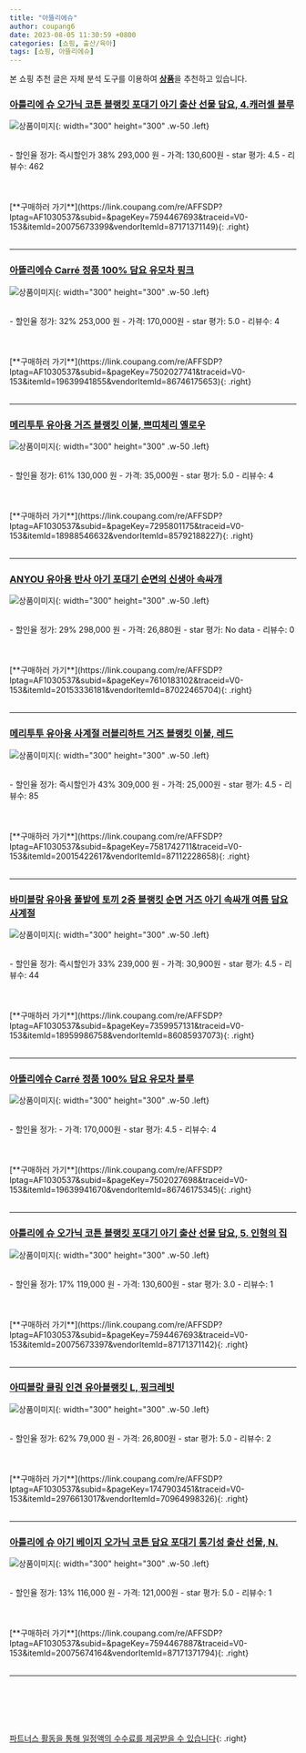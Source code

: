 ```yaml
---
title: "아뜰리에슈"
author: coupang6
date: 2023-08-05 11:30:59 +0800
categories: [쇼핑, 출산/육아]
tags: [쇼핑, 아뜰리에슈]
---
```


본 쇼핑 추천 글은 자체 분석 도구를 이용하여 [**상품**](https://link.coupang.com/a/bao1ui)을 추천하고 있습니다.

### [아틀리에 슈 오가닉 코튼 블랭킷 포대기 아기 출산 선물 담요, 4.캐러셀 블루](https://link.coupang.com/re/AFFSDP?lptag=AF1030537&subid=&pageKey=7594467693&traceid=V0-153&itemId=20075673399&vendorItemId=87171371149)

![상품이미지](https://thumbnail9.coupangcdn.com/thumbnails/remote/230x230ex/image/vendor_inventory/4980/4eaf3f0aa2207ad9eab12b1cd74da07f5df7b5980e0fd60abb7070764a96.jpg){: width="300" height="300" .w-50 .left}


<br>
- 할인율 정가: 즉시할인가 38%  293,000   원
- 가격: 130,600원
- star 평가: 4.5
- 리뷰수: 462
<br>
<br>
<br>
<br>
[**구매하러 가기**](https://link.coupang.com/re/AFFSDP?lptag=AF1030537&subid=&pageKey=7594467693&traceid=V0-153&itemId=20075673399&vendorItemId=87171371149){: .right}
<br>
<br>

---

### [아뜰리에슈 Carré 정품 100% 담요 유모차 핑크](https://link.coupang.com/re/AFFSDP?lptag=AF1030537&subid=&pageKey=7502027741&traceid=V0-153&itemId=19639941855&vendorItemId=86746175653)

![상품이미지](https://thumbnail7.coupangcdn.com/thumbnails/remote/230x230ex/image/vendor_inventory/e205/54d5970230f6ed3201e560731a7ca99e2b77e639e4f0db58cfc972c69f72.jpg){: width="300" height="300" .w-50 .left}


<br>
- 할인율 정가: 32%  253,000   원
- 가격: 170,000원
- star 평가: 5.0
- 리뷰수: 4
<br>
<br>
<br>
<br>
[**구매하러 가기**](https://link.coupang.com/re/AFFSDP?lptag=AF1030537&subid=&pageKey=7502027741&traceid=V0-153&itemId=19639941855&vendorItemId=86746175653){: .right}
<br>
<br>

---

### [메리투투 유아용 거즈 블랭킷 이불, 쁘띠체리 옐로우](https://link.coupang.com/re/AFFSDP?lptag=AF1030537&subid=&pageKey=7295801175&traceid=V0-153&itemId=18988546632&vendorItemId=85792188227)

![상품이미지](https://thumbnail8.coupangcdn.com/thumbnails/remote/230x230ex/image/rs_quotation_api/d3yuttm4/2c87b5bbc40e425e99e5b17ae48ee52e.jpg){: width="300" height="300" .w-50 .left}


<br>
- 할인율 정가: 61%  130,000   원
- 가격: 35,000원
- star 평가: 5.0
- 리뷰수: 4
<br>
<br>
<br>
<br>
[**구매하러 가기**](https://link.coupang.com/re/AFFSDP?lptag=AF1030537&subid=&pageKey=7295801175&traceid=V0-153&itemId=18988546632&vendorItemId=85792188227){: .right}
<br>
<br>

---

### [ANYOU 유아용 반사 아기 포대기 순면의 신생아 속싸개](https://link.coupang.com/re/AFFSDP?lptag=AF1030537&subid=&pageKey=7610183102&traceid=V0-153&itemId=20153336181&vendorItemId=87022465704)

![상품이미지](https://thumbnail10.coupangcdn.com/thumbnails/remote/230x230ex/image/vendor_inventory/6083/241db1addae7de7c1fa12f985cf31534a3c90ebfc9830dbc535e9e94fc0d.jpeg){: width="300" height="300" .w-50 .left}


<br>
- 할인율 정가: 29%  298,000   원
- 가격: 26,880원
- star 평가: No data
- 리뷰수: 0
<br>
<br>
<br>
<br>
[**구매하러 가기**](https://link.coupang.com/re/AFFSDP?lptag=AF1030537&subid=&pageKey=7610183102&traceid=V0-153&itemId=20153336181&vendorItemId=87022465704){: .right}
<br>
<br>

---

### [메리투투 유아용 사계절 러블리하트 거즈 블랭킷 이불, 레드](https://link.coupang.com/re/AFFSDP?lptag=AF1030537&subid=&pageKey=7581742711&traceid=V0-153&itemId=20015422617&vendorItemId=87112228658)

![상품이미지](https://thumbnail10.coupangcdn.com/thumbnails/remote/230x230ex/image/rs_quotation_api/yofzcqbr/f4173a1af7164b30be4fc3180c920b16.jpg){: width="300" height="300" .w-50 .left}


<br>
- 할인율 정가: 즉시할인가 43%  309,000   원
- 가격: 25,000원
- star 평가: 4.5
- 리뷰수: 85
<br>
<br>
<br>
<br>
[**구매하러 가기**](https://link.coupang.com/re/AFFSDP?lptag=AF1030537&subid=&pageKey=7581742711&traceid=V0-153&itemId=20015422617&vendorItemId=87112228658){: .right}
<br>
<br>

---

### [바미블랑 유아용 풀밭에 토끼 2중 블랭킷 순면 거즈 아기 속싸개 여름 담요 사계절](https://link.coupang.com/re/AFFSDP?lptag=AF1030537&subid=&pageKey=7359957131&traceid=V0-153&itemId=18959986758&vendorItemId=86085937073)

![상품이미지](https://thumbnail7.coupangcdn.com/thumbnails/remote/230x230ex/image/vendor_inventory/232f/7e483a2630de069251fbff05b488e8950049a81a0d26d6582c5c16487012.jpg){: width="300" height="300" .w-50 .left}


<br>
- 할인율 정가: 즉시할인가 33%  239,000   원
- 가격: 30,900원
- star 평가: 4.5
- 리뷰수: 44
<br>
<br>
<br>
<br>
[**구매하러 가기**](https://link.coupang.com/re/AFFSDP?lptag=AF1030537&subid=&pageKey=7359957131&traceid=V0-153&itemId=18959986758&vendorItemId=86085937073){: .right}
<br>
<br>

---

### [아뜰리에슈 Carré 정품 100% 담요 유모차 블루](https://link.coupang.com/re/AFFSDP?lptag=AF1030537&subid=&pageKey=7502027698&traceid=V0-153&itemId=19639941670&vendorItemId=86746175345)

![상품이미지](https://thumbnail8.coupangcdn.com/thumbnails/remote/230x230ex/image/vendor_inventory/f673/d556638d691b39c555b3e2931c422e97ea40bc24b96a95dd18113dacd2c5.jpg){: width="300" height="300" .w-50 .left}


<br>
- 할인율 정가: 
- 가격: 170,000원
- star 평가: 4.5
- 리뷰수: 4
<br>
<br>
<br>
<br>
[**구매하러 가기**](https://link.coupang.com/re/AFFSDP?lptag=AF1030537&subid=&pageKey=7502027698&traceid=V0-153&itemId=19639941670&vendorItemId=86746175345){: .right}
<br>
<br>

---

### [아틀리에 슈 오가닉 코튼 블랭킷 포대기 아기 출산 선물 담요, 5. 인형의 집](https://link.coupang.com/re/AFFSDP?lptag=AF1030537&subid=&pageKey=7594467693&traceid=V0-153&itemId=20075673397&vendorItemId=87171371142)

![상품이미지](https://thumbnail9.coupangcdn.com/thumbnails/remote/230x230ex/image/vendor_inventory/4980/4eaf3f0aa2207ad9eab12b1cd74da07f5df7b5980e0fd60abb7070764a96.jpg){: width="300" height="300" .w-50 .left}


<br>
- 할인율 정가: 17%  119,000   원
- 가격: 130,600원
- star 평가: 3.0
- 리뷰수: 1
<br>
<br>
<br>
<br>
[**구매하러 가기**](https://link.coupang.com/re/AFFSDP?lptag=AF1030537&subid=&pageKey=7594467693&traceid=V0-153&itemId=20075673397&vendorItemId=87171371142){: .right}
<br>
<br>

---

### [아띠블랑 쿨링 인견 유아블랭킷 L, 핑크레빗](https://link.coupang.com/re/AFFSDP?lptag=AF1030537&subid=&pageKey=1747903451&traceid=V0-153&itemId=2976613017&vendorItemId=70964998326)

![상품이미지](https://thumbnail7.coupangcdn.com/thumbnails/remote/230x230ex/image/retail/images/2020/06/25/12/9/d24af248-c54c-4e18-9a2d-677fd62e84f4.jpg){: width="300" height="300" .w-50 .left}


<br>
- 할인율 정가: 62%  79,000   원
- 가격: 26,800원
- star 평가: 5.0
- 리뷰수: 2
<br>
<br>
<br>
<br>
[**구매하러 가기**](https://link.coupang.com/re/AFFSDP?lptag=AF1030537&subid=&pageKey=1747903451&traceid=V0-153&itemId=2976613017&vendorItemId=70964998326){: .right}
<br>
<br>

---

### [아틀리에 슈 아기 베이지 오가닉 코튼 담요 포대기 통기성 출산 선물, N.](https://link.coupang.com/re/AFFSDP?lptag=AF1030537&subid=&pageKey=7594467887&traceid=V0-153&itemId=20075674164&vendorItemId=87171371794)

![상품이미지](https://thumbnail7.coupangcdn.com/thumbnails/remote/230x230ex/image/vendor_inventory/bcf9/274e0109341f8c77d54d26801c1ff585106c0023a925a7c74cc0892e9d8d.jpg){: width="300" height="300" .w-50 .left}


<br>
- 할인율 정가: 13%  116,000   원
- 가격: 121,000원
- star 평가: 5.0
- 리뷰수: 1
<br>
<br>
<br>
<br>
[**구매하러 가기**](https://link.coupang.com/re/AFFSDP?lptag=AF1030537&subid=&pageKey=7594467887&traceid=V0-153&itemId=20075674164&vendorItemId=87171371794){: .right}
<br>
<br>

---
<br><br><br><br><br> [파트너스 활동을 통해 일정액의 수수료를 제공받을 수 있습니다](https://link.coupang.com/a/bao1ui){: .right}